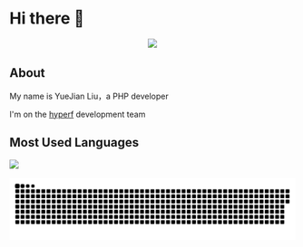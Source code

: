 # Hi there 👋

<div align="center">
    <img  src="https://github-readme-streak-stats.herokuapp.com/?user=PandaLIU-1111" />
</div>

## About

My name is YueJian Liu，a PHP developer

I'm on the [hyperf](https://github.com/hyperf) development team

## Most Used Languages


![](https://github-readme-stats.vercel.app/api/top-langs/?username=PandaLIU-1111&layout=compact&show_icons=true&theme=flat&hide_title=true)


<div align="center"><img src="https://raw.githubusercontent.com/Achuan-2/Achuan-2/main/assets/github-contribution-grid-snake.svg" ></div>

<!--
**PandaLIU-1111/PandaLIU-1111** is a ✨ _special_ ✨ repository because its `README.md` (this file) appears on your GitHub profile.

Here are some ideas to get you started:

- 🔭 I’m currently working on ...
- 🌱 I’m currently learning ...
- 👯 I’m looking to collaborate on ...
- 🤔 I’m looking for help with ...
- 💬 Ask me about ...
- 📫 How to reach me: ...
- 😄 Pronouns: ...
- ⚡ Fun fact: ...
-->

